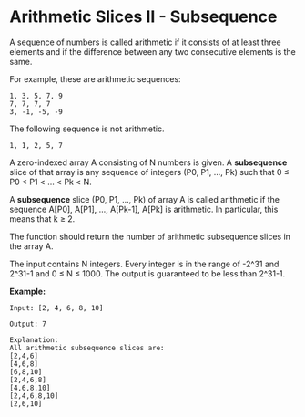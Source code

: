 # Arithmetic Slices II - Subsequence

A sequence of numbers is called arithmetic if it consists of at least three elements and if the difference between any two consecutive elements is the same.

For example, these are arithmetic sequences:

```
1, 3, 5, 7, 9
7, 7, 7, 7
3, -1, -5, -9
```

The following sequence is not arithmetic.

```
1, 1, 2, 5, 7
```

A zero-indexed array A consisting of N numbers is given. A __subsequence__ slice of that array is any sequence of integers (P0, P1, ..., Pk) such that 0 ≤ P0 < P1 < ... < Pk < N.

A __subsequence__ slice (P0, P1, ..., Pk) of array A is called arithmetic if the sequence A\[P0], A\[P1], ..., A\[Pk-1], A\[Pk] is arithmetic. In particular, this means that k ≥ 2.

The function should return the number of arithmetic subsequence slices in the array A.

The input contains N integers. Every integer is in the range of -2^31 and 2^31-1 and 0 ≤ N ≤ 1000. The output is guaranteed to be less than 2^31-1.

__Example:__

```
Input: [2, 4, 6, 8, 10]

Output: 7

Explanation:
All arithmetic subsequence slices are:
[2,4,6]
[4,6,8]
[6,8,10]
[2,4,6,8]
[4,6,8,10]
[2,4,6,8,10]
[2,6,10]
```